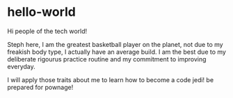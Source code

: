 # hello-world

Hi people of the tech world!

Steph here, I am the greatest basketball player on the planet, not due to my freakish body type, I actually have an average build. I am the best due to my deliberate rigourus practice routine and my commitment to improving everyday. 

I will apply those traits about me to learn how to become a code jedi! be prepared for pownage!

